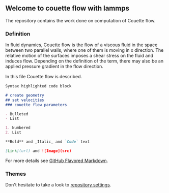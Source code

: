 ## Welcome to couette flow with lammps

The repository contains the work done on computation of Couette flow.

### Definition

In fluid dynamics, Couette flow is the flow of a viscous fluid in the space between two parallel walls, where one of them is moving in x direction. The relative motion of the surfaces imposes a shear stress on the fluid and induces flow. Depending on the definition of the term, there may also be an applied pressure gradient in the flow direction.

In this file Couette ﬂow is described.

```markdown
Syntax highlighted code block

# create geometry
## set velocities
### couette flow parameters

- Bulleted
- List

1. Numbered
2. List

**Bold** and _Italic_ and `Code` text

[Link](url) and ![Image](src)
```

For more details see [GitHub Flavored Markdown](https://guides.github.com/features/mastering-markdown/).

### Themes

Don't hesitate to take a look to [repository settings](https://github.com/dchibouti/couette_flow_with_lammps/settings/pages).

